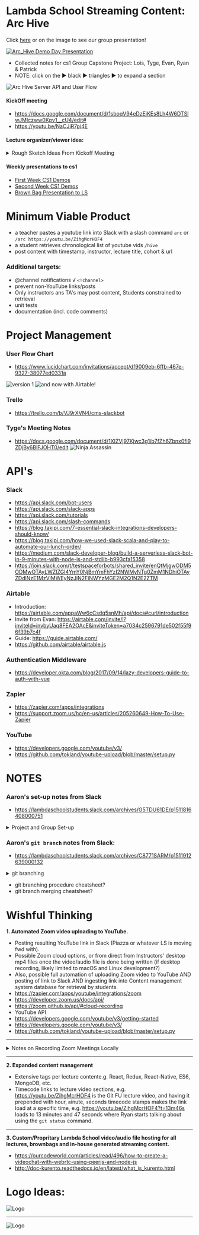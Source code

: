 # Lambda School Streaming Content: Arc Hive
Click [here](https://youtu.be/uxIYIhiGMcE) or on the image to see our group presentation!

[![Arc_Hive Demo Day Presentation](art/youTubeImage.png)](https://youtu.be/uxIYIhiGMcE "Control/Option click to load in a new tab!")

- Collected notes for cs1 Group Capstone Project: Lois, Tyge, Evan, Ryan & Patrick
- NOTE: click on the ▶︎ black ▶︎ triangles ▶︎ to expand a section

![Arc Hive Server API and User Flow](art/Arc_Hive_Startzoom.jpeg)

#### KickOff meeting
- https://docs.google.com/document/d/1sboqV94eDzEiKEs8Lh4W6DTSlwJMIczww0Kpv1__cU4/edit#
- https://youtu.be/NaCJiR7pi4E

#### Lecture organizer/viewer idea:

<details><summary>Rough Sketch Ideas From Kickoff Meeting</summary><p>

- House/organize daily schedule/videos (replace spreadsheets, Piazza)
- Can sort lectures by topics, upvote, basically similar functionality to Piazza but more friendly (and more video-focused)
- Slackbot to expose/share, make it more efficient to find recent videos
  - Use Slackbot to send videos to the app?
  - Automate other tasks w/Slack
  - Still probably have separate webapp, but heavy Slack integration possibly
- Feature: reminder to upload video, *maybe* even upload automatically (could be extended to another project idea itself)
- Challenge: app would have to accommodate delay in video upload/processing
- Challenge: permissions, auth, acl, etc.

</p></details>

#### Weekly presentations to cs1
- [First Week CS1 Demos](https://youtu.be/0FH5zC0tg-Q)
- [Second Week CS1 Demos](https://youtu.be/eWjym0ahi-4)
- [Brown Bag Presentation to LS](https://youtu.be/34S7zc6T-0k)

# Minimum Viable Product
- a teacher pastes a youtube link into Slack with a slash command `arc` or `/arc https://youtu.be/ZihgMcrHOF4`
- a student retrieves chronological list of youtube vids `/hive`
- post content with timestamp, instructor, lecture title, cohort & url

### Additional targets:
 - @channel notifications √ `<!channel>`
 - prevent non-YouTube links/posts
 - Only instructors ans TA's may post content, Students constrained to retrieval
 - unit tests
 - documentation (incl. code comments)

# Project Management
### User Flow Chart
- https://www.lucidchart.com/invitations/accept/df9009eb-6ffb-467e-9327-38077ed0331a

![version 1](art/Arc_Hive_UserFlowchart2.v1.jpeg)
![and now with Airtable!](art/Arc_Hive_UserFlowchart2.v2.jpeg)

### Trello
- https://trello.com/b/VJ9rXVN4/cms-slackbot

### Tyge's Meeting Notes
- https://docs.google.com/document/d/1XIZVj97Kjwc3g1ib7fZh6Zbnx0fi9ZDjBy6BlFJOHT0/edit
![Ninja Assassin](https://media3.giphy.com/media/ErdfMetILIMko/giphy-downsized.gif)


# API's
### Slack
- https://api.slack.com/bot-users
- https://api.slack.com/slack-apps
- https://api.slack.com/tutorials
- https://api.slack.com/slash-commands
- https://blog.takipi.com/7-essential-slack-integrations-developers-should-know/
- https://blog.takipi.com/how-we-used-slack-scala-and-play-to-automate-our-lunch-order/
- https://medium.com/slack-developer-blog/build-a-serverless-slack-bot-in-9-minutes-with-node-js-and-stdlib-b993cfa15358
- https://join.slack.com/t/testspaceforbots/shared_invite/enQtMjgwODM5ODMwOTAyLWZlZGI4YmY0NjBmYmFhYzI2NWMyNTg0ZmM1NDhiOTAyZDdlNzE1MzViMWEyNzJjN2FiNWYzMGE2M2Q1N2E2ZTM

### Airtable
- Introduction: https://airtable.com/appaWw6cCsdq5snMh/api/docs#curl/introduction
- Invite from Evan: https://airtable.com/invite/l?inviteId=invbyUaq8FEA2OAcE&inviteToken=a7034c2596791de502f55f96f39b7c4f
- Guide: https://guide.airtable.com/
- https://github.com/airtable/airtable.js

### Authentication Middleware
- https://developer.okta.com/blog/2017/09/14/lazy-developers-guide-to-auth-with-vue

### Zapier
- https://zapier.com/apps/integrations
- https://support.zoom.us/hc/en-us/articles/205260649-How-To-Use-Zapier

### YouTube
- https://developers.google.com/youtube/v3/
- https://github.com/tokland/youtube-upload/blob/master/setup.py

# NOTES
### Aaron's set-up notes from Slack
- https://lambdaschoolstudents.slack.com/archives/G5TDU61DE/p1511816408000751
<details><summary>Project and Group Set-up</summary><p>

> Please chat amongst your group, form a private slack channel (wacky team names encouraged), and invite your lecturer. Once that's all set, you'll work with them to continue getting repos/boilerplate set up.

> Immediate goals: grouped with Slack channel and GitHub org, basic boilerplate repo (with initial tech decisions) created. Tomorrow you'll start getting Agile, set up Trello, do issue estimation/prioritization/assignment. From Wednesday on - code!

> We want groups to work independently, so you get a feel for the "real world" of software engineering - we will of course be available, and if you're blocked don't hesitate to reach out, but don't feel like you need our sign off for everything either. See us as stakeholders who want to see your project delivered (and help you make high level decisions), but not fulltime micromanagers who need to know every detail along the way.

> Your group should self-organize and coordinate a schedule that works for you, and invite us (the lecturers) to your meetings - we won't attend every one, but should make it to Monday (sprint planning) and Friday (demo/review). Tues-Thurs you should have standups in the morning, which lecturers may or may not attend as time allows. We'll go over more details about this process tomorrow.

> Also, as we get going with a full git workflow (branching, merging pull requests) we want to encourage you to involve TAs as code reviewers. They probably know more about React Native and such than I do at least, and can help you make good decisions as you work day to day. Again, more details tomorrow, but wanted to give you all a high level picture now so you know what to expect.

> If you have any concerns about any of the above - group assignments, schedule, process, etc. - please DM me as soon as possible.

> One other good initial task (once you have a slack channel) - copy the section of the kickoff doc corresponding to your project, make a new doc, and elaborate on it together. Keep brainstorming, but also start taking a more critical/realistic eye to narrow scope and really define what it is you want to achieve over the next ~4-6 weeks.

</p></details>

### Aaron's `git branch` notes from Slack:
- https://lambdaschoolstudents.slack.com/archives/C8771SARM/p1511912639000132

<details><summary>git branching</summary><p>

> I'll give a few-sentence version of my git branching approach - caveat is that their are a ton of these, none is definitively right or wrong, use whatever is right for your team/context and that you all agree on. Same for most process stuff, as you've learned.

> Basically, master branch is the main branch - code is delivered by merging into master.

> But you shouldn't directly commit to master - the exception would be "emergency" bugfix commits that need to be deployed right away (since master is the code you deploy).

> Forks is a GitHub thing and not a git thing - lets you make your own complete copy of a repo. A branch on the other hand is just like another path in the repo - git repos can be envisioned as trees, actually, if you want to flash back to data structures.

> So a branch really is a branch in that sense, while a fork is your own custom tree.

> For the purposes of this project I'd encourage your work to be in branches in the org repo, not forks of the repo - that's how most real work happens, since the company e.g. pays for a GitHub org that can have private repos.

> Anyway, aside from emergency commits you should work in a branch, and in general you should have one branch for each feature/issue/card you're working on. You should also only be working on a few things at a time, so there shouldn't be *that* many active branches.

> The team should agree on a branch naming convention - one that I'm partial to is: `type/user_short_description`

> Type is usually one of feature or bugfix, or maybe documentation. User is your GitHub username. Short description is a *short* (1-3 words) summary of what it is.

> And you're cloning the actual org repo. (edited)

> So an example branch name may be `feature/soycode_add_widgets`

> Yeah it'll make sense pretty quickly - also I do all git interaction command line, so I'll be giving those commands here, but specific IDE integration may vary.

> The basic workflow though is:

1. Clone the org repo
2. `git checkout -b type/user_short_description` to make the branch (this also switches you to it)
3. Work as normally - edit files, make commits.
4. `git push` should work as normal, on your first push you may have to set the upstream e.g. `git push --set-upstream origin type/user_short_description`

> That's what you do to get the code and add your own branch with your commits, and then push it back to GitHub. To actually merge your branch into master when it's done, you can make a pull request on GitHub similar to across forked repos.

> The pull request shows the diff and lets people review the code, leave comments, etc. - this is also important, and we'll talk more about it in coming weeks. For now all you need to know is keep an eye out for pull requests, and ask TAs to help code review.

> I can demo this later too if that would help.

> Does all this make sense so far? Emoticon or questions or such welcome.

> Also `git checkout branchname` is how you just switch between existing branches without making new ones - the `-b` flag is the special case of making it for the first time.

> You can check out branches from other people too, that way you can run their code locally to review it.

</p></details>

- git branching procedure cheatsheet?
- git branch merging cheatsheet?

# Wishful Thinking
**1. Automated Zoom video uploading to YouTube.**
  - Posting resulting YouTube link in Slack (Piazza or whatever LS is moving fwd with).
  - Possible Zoom cloud options, or from direct from Instructors' desktop mp4 files once the video/audio file is done being written (if desktop recording, likely limited to macOS and Linux development?)
  - Also, possible full automation of uploading Zoom video to YouTube AND posting of link to Slack AND ingesting link into Content management system database for retrieval by students.
  - https://zapier.com/apps/youtube/integrations/zoom
  - https://developer.zoom.us/docs/api/
  - https://zoom.github.io/api/#cloud-recording
  - YouTube API
  - https://developers.google.com/youtube/v3/getting-started
  - https://developers.google.com/youtube/v3/
  - https://github.com/tokland/youtube-upload/blob/master/setup.py

***

<details><summary>Notes on Recording Zoom Meetings Locally</summary><p>

# Local Zoom Recording File Sequence

1. While recording:
![1) Recording](art/1_Recording.png)
2. While transcoding:
![2) Transcoding](art/2_Transcoding.png)
3. When finished:
![3) Finished .mp4](art/3_Fin.png)

### macOS default recording directory
- `/Users/<USERNAME>/Documents/Zoom/YYYY-MM-DD HH.MM.SS <USERNAME>'s Zoom Meeting <9_Digit_Number>`
- i.e. `~/Documents/Zoom/YYYY-MM-DD HH.MM.SS <USERNAME>'s Zoom Meeting <9_Digit_Number>`
- e.g. `/Users/mixelpix/Documents/Zoom/2017-12-12 11.23.03 Patrick Kennedy's Zoom Meeting 901264977`
#### QUESTIONS
1. is the 9 digit number just a random number, or does it have some significance? I think it is random. Why is it needed?

### Zoom recording flow
1. `.zoom` wile recording (Zoom waits until meeting is ended to start converting)
2. `.tmp` while converting
3. `.mp4` when done (.zoom and .tmp are deleted, when conversion is finished, the folder containing the converted files is loaded up in the Finder)
#### QUESTIONS
I think it might be enough for a daemon to keep an eye on any subfolder within the ~/Documents/Zoom directory. Specifically, looking for `.mp4` files.

1. How to handle _when_ to upload `.mp4` files? Condition met when "Date Modified" or file "Size" has not changed for a given duration of time?
2. Should the daemon register `.mp4` files which have already been uploaded?
3. Should the daemon delete `.mp4` files which have already been uploaded? Wait a week?
4. Can the daemon ask for confirmation before uploading? Send a system notification when it sees something to send?

#### sub-directory search with `find`
1. `find` looks into subfolders
2. relative `./` path: `$  find ./Documents/Zoom -name "*.mp4"`
3. relative `~` path to $HOME directory: `find ~/Documents/Zoom -name "*.mp4"`

</p></details>

***
**2. Expanded content management**
  - Extensive tags per lecture contente.g. React, Redux, React-Native, ES6, MongoDB, etc.
  - Timecode links to lecture video sections, e.g. https://youtu.be/ZihgMcrHOF4 is the Git FU lecture video, and having it prepended with `h`our, `m`inute, `s`econds timecode stamps makes the link load at a specific time, e.g. https://youtu.be/ZihgMcrHOF4?t=13m46s loads to 13 minutes and 47 seconds where Ryan starts talking about using the `git status` command.
***
**3. Custom/Propritary Lambda School video/audio file hosting for all lectures, brownbags and in-house generated streaming content.**
  - https://ourcodeworld.com/articles/read/496/how-to-create-a-videochat-with-webrtc-using-peerjs-and-node-js
  - http://doc-kurento.readthedocs.io/en/latest/what_is_kurento.html

# Logo Ideas:

![Logo](art/arc_hive1.jpg)
***
![Logo](art/arc_hive2.png)
